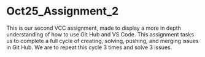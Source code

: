 # Oct25_Assignment_2
This is our second VCC assignment, made to display a more in depth understanding of how to use Git Hub and VS Code. 
This assignment tasks us to complete a full cycle of creating, solving, pushing, and merging issues in Git Hub. 
We are to repeat this cycle 3 times and solve 3 issues. 
